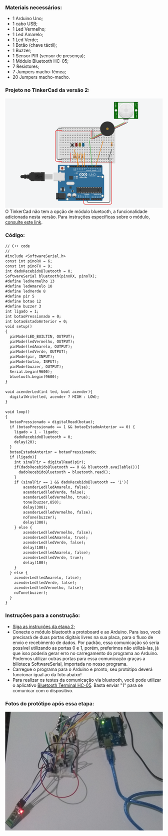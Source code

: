 ### Materiais necessários:
- 1 Arduino Uno;
- 1 cabo USB;
- 1 Led Vermelho;
- 1 Led Amarelo;
- 1 Led Verde;
- 1 Botão (chave táctil);
- 1 Buzzer;
- 1 Sensor PIR (sensor de presença);
- 1 Módulo Bluetooth HC-05;
- 7 Resistores;
- 7 Jumpers macho-fêmea;
- 20 Jumpers macho-macho.

### Projeto no TinkerCad da versão 2:
[<img src="../etapa2/etapa2-tinkercad.png">](https://www.tinkercad.com/embed/87dhyKf8pBS)
O TinkerCad não tem a opção de módulo bluetooth, a funcionalidade adicionada nesta versão. Para instruções específicas sobre o módulo, [consulte este link](https://mundoprojetado.com.br/modulo-bluetooth-comunicando-c-arduino-parte-1/). 

### Código:
```
// C++ code
//
#include <SoftwareSerial.h>
const int pinoRX = 6;
const int pinoTX = 9;
int dadoRecebidoBluetooth = 0;
SoftwareSerial bluetooth(pinoRX, pinoTX);
#define ledVermelho 13
#define ledAmarelo 10
#define ledVerde 8
#define pir 5
#define botao 12
#define buzzer 3
int ligado = 1;
int botaoPressionado = 0;
int botaoEstadoAnterior = 0;
void setup()
{
  pinMode(LED_BUILTIN, OUTPUT);
  pinMode(ledVermelho, OUTPUT);
  pinMode(ledAmarelo, OUTPUT);
  pinMode(ledVerde, OUTPUT);
  pinMode(pir, INPUT);
  pinMode(botao, INPUT);
  pinMode(buzzer, OUTPUT);
  Serial.begin(9600);
  bluetooth.begin(9600); 
}

void acenderLed(int led, bool acender){
  digitalWrite(led, acender ? HIGH : LOW);
}

void loop()
{
  botaoPressionado = digitalRead(botao);
  if (botaoPressionado == 1 && botaoEstadoAnterior == 0) {
    ligado = 1 - ligado;
    dadoRecebidoBluetooth = 0;
    delay(20);
  }
  botaoEstadoAnterior = botaoPressionado;
  if (ligado){
    int sinalPir = digitalRead(pir);
    if(dadoRecebidoBluetooth == 0 && bluetooth.available()){
      dadoRecebidoBluetooth = bluetooth.read();
    }
  	if (sinalPir == 1 && dadoRecebidoBluetooth == '1'){
    	acenderLed(ledAmarelo, false);
    	acenderLed(ledVerde, false);
    	acenderLed(ledVermelho, true);
      	tone(buzzer,850);
    	delay(300);
    	acenderLed(ledVermelho, false);
      	noTone(buzzer);
    	delay(300);
  	} else {
   	 	acenderLed(ledVermelho, false);
     	acenderLed(ledAmarelo, true);
     	acenderLed(ledVerde, false);
     	delay(100);
     	acenderLed(ledAmarelo, false);
     	acenderLed(ledVerde, true);
     	delay(100);
  	}
  } else {
    acenderLed(ledAmarelo, false);
    acenderLed(ledVerde, false);
    acenderLed(ledVermelho, false);
    noTone(buzzer);
  }
}
```

### Instruções para a construção:
- [Siga as instruções da etapa 2](../etapa2/etapa2.md);
- Conecte o módulo bluetooth a protoboard e ao Arduino. Para isso, você precisará de duas portas digitais livres na sua placa, para o fluxo de envio e recebimento de dados. Por padrão, essa comunicação só seria possível utilizando as portas 0 e 1, porém, preferimos não utilizá-las, já que isso poderia gerar erro no carregamento do programa ao Arduino. Podemos utilizar outras portas para essa comunicação graças a bilioteca SoftwareSerial, importada no nosso programa.
- Carregue o programa para o Arduino e pronto, seu protótipo deverá funcionar igual ao da foto abaixo!
- Para realizar os testes da comunicação via bluetooth, você pode utilizar o aplicativo [Bluetooth Terminal HC-05](https://play.google.com/store/apps/details?id=project.bluetoothterminal&hl=pt_BR&gl=US). Basta enviar "1" para se comunicar com o dispositivo.

### Fotos do protótipo após essa etapa:
<img src="etapa3-arduino.jpg">
